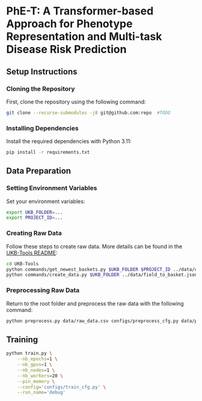 # PhE-T: A Transformer-based Approach for Phenotype Representation and Multi-task Disease Risk Prediction

## Setup Instructions

### Cloning the Repository
First, clone the repository using the following command:
```bash
git clone --recurse-submodules -j8 git@github.com:repo  #TODO
```

### Installing Dependencies
Install the required dependencies with Python 3.11:
```bash
pip install -r requirements.txt
```

## Data Preparation

### Setting Environment Variables
Set your environment variables:
```bash
export UKB_FOLDER=...
export PROJECT_ID=...
```

### Creating Raw Data
Follow these steps to create raw data. More details can be found in the [UKB-Tools README](https://github.com/TemryL/UKB-Tools/blob/main/README.md):
```bash
cd UKB-Tools
python commands/get_newest_baskets.py $UKB_FOLDER $PROJECT_ID ../data/ukb_fields.txt ../data/field_to_basket.json
python commands/create_data.py $UKB_FOLDER ../data/field_to_basket.json ../data/raw_data.csv
```

### Preprocessing Raw Data
Return to the root folder and preprocess the raw data with the following command:
```bash
python preprocess.py data/raw_data.csv configs/preprocess_cfg.py data/preprocessed_data.csv
```

## Training
```bash
python train.py \
    --nb_epochs=1 \
    --nb_gpus=1 \
    --nb_nodes=1 \
    --nb_workers=20 \
    --pin_memory \
    --config='configs/train_cfg.py' \
    --run_name='debug'
```